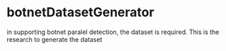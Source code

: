 # botnetDatasetGenerator
in supporting botnet paralel detection, the dataset is required. This is the research to generate the dataset

